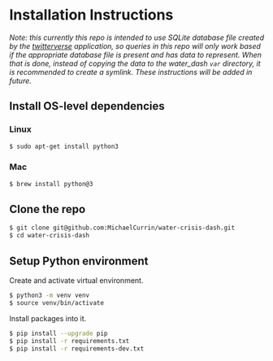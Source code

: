 # Installation Instructions

*Note: this currently this repo is intended to use SQLite database file created by the [twitterverse](https://github.com/MichaelCurrin/twitterverse) application, so queries in this repo will only work based if the appropriate database file is present and has data to represent. When that is done, instead of copying the data to the water_dash `var` directory, it is recommended to create a symlink. These instructions will be added in future.*

## Install OS-level dependencies

### Linux

```bash
$ sudo apt-get install python3
```

### Mac

```bash
$ brew install python@3
```

## Clone the repo

```bash
$ git clone git@github.com:MichaelCurrin/water-crisis-dash.git
$ cd water-crisis-dash
```

## Setup Python environment

Create and activate virtual environment.

```bash
$ python3 -m venv venv
$ source venv/bin/activate
```

Install packages into it.

```bash
$ pip install --upgrade pip
$ pip install -r requirements.txt
$ pip install -r requirements-dev.txt
```

